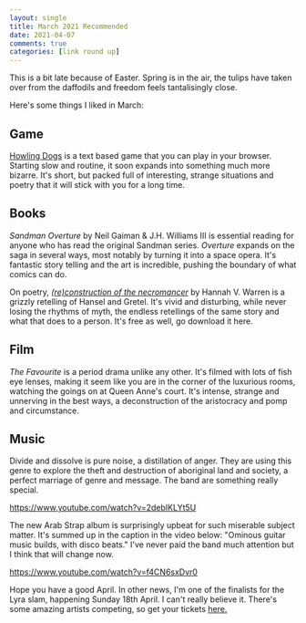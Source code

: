 ```yaml
---
layout: single
title: March 2021 Recommended
date: 2021-04-07
comments: true
categories: [link round up]
---
```


This is a bit late because of Easter. Spring is in the air, the tulips have taken over from the daffodils and freedom feels tantalisingly close.

Here's some things I liked in March:

<!--more-->

## Game

[Howling Dogs](http://slimedaughter.com/games/twine/howlingdogs/) is a text based game that you can play in your browser. Starting slow and routine, it soon expands into something much more bizarre. It's short, but packed full of interesting, strange situations and poetry that it will stick with you for a long time.

## Books

*Sandman Overture* by Neil Gaiman & J.H. Williams III is essential reading for anyone who has read the original Sandman series. *Overture* expands on the saga in several ways, most notably by turning it into a space opera. It's fantastic story telling and the art is incredible, pushing the boundary of what comics can do.

On poetry, [*(re)construction of the necromancer*](http://www.sundresspublications.com/echaps.html) by Hannah V. Warren is a grizzly retelling of Hansel and Gretel. It's vivid and disturbing, while never losing the rhythms of myth, the endless retellings of the same story and what that does to a person. It's free as well, go download it here.

## Film

*The Favourite* is a period drama unlike any other. It's filmed with lots of fish eye lenses, making it seem like you are in the corner of the luxurious rooms, watching the goings on at Queen Anne's court. It's intense, strange and unnerving in the best ways, a deconstruction of the aristocracy and pomp and circumstance.

## Music

Divide and dissolve is pure noise, a distillation of anger. They are using this genre to explore the theft and destruction of aboriginal land and society, a perfect marriage of genre and message. The band are something really special.

https://www.youtube.com/watch?v=2debIKLYt5U

The new Arab Strap album is surprisingly upbeat for such miserable subject matter. It's summed up in the caption in the video below: "Ominous guitar music builds, with disco beats." I've never paid the band much attention but I think that will change now.

https://www.youtube.com/watch?v=f4CN6sxDvr0

Hope you have a good April. In other news, I'm one of the finalists for the Lyra slam, happening Sunday 18th April. I can't really believe it. There's some amazing artists competing, so get your tickets [here.](https://www.lyrafest.com/)
